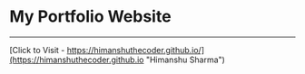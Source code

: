 # My Portfolio Website 
---
[Click to Visit - https://himanshuthecoder.github.io/](https://himanshuthecoder.github.io "Himanshu Sharma")

